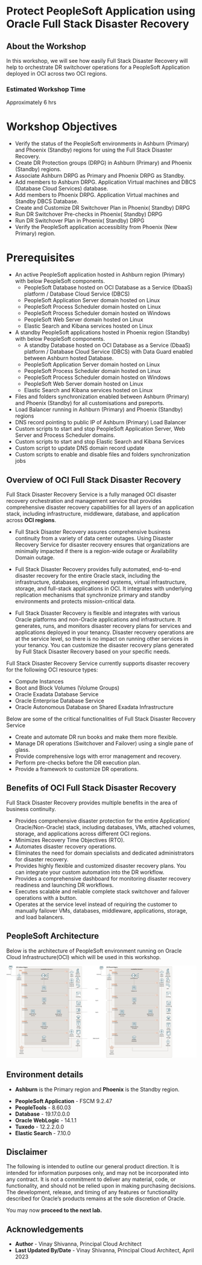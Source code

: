 # **Protect PeopleSoft Application using Oracle Full Stack Disaster Recovery**

## About the Workshop

In this workshop, we will see how easily Full Stack Disaster Recovery will help to orchestrate DR switchover operations for a PeopleSoft Application deployed in OCI across two OCI regions.

### **Estimated Workshop Time**

Approximately 6 hrs

# **Workshop Objectives**

- Verify the status of the PeopleSoft environments in Ashburn (Primary) and Phoenix (Standby) regions for using the Full Stack Disaster Recovery.
- Create DR Protection groups (DRPG) in Ashburn (Primary) and Phoenix (Standby) regions.
- Associate Ashburn DRPG as Primary and Phoenix DRPG as Standby.
- Add members to Ashburn DRPG. Application Virtual machines and DBCS (Database Cloud Services) database.
- Add members to Phoenix DRPG. Application Virtual machines and Standby DBCS Database.
- Create and Customize DR Switchover Plan in Phoenix( Standby) DRPG
- Run DR Switchover Pre-checks in Phoenix( Standby) DRPG
- Run DR Switchover Plan in Phoenix( Standby) DRPG
- Verify the PeopleSoft application accessiblity from Phoenix (New Primary) region.

# **Prerequisites**

- An active PeopleSoft application hosted in Ashburn region (Primary) with below PeopleSoft components.
    - PeopleSoft Database hosted on OCI Database as a Service (DbaaS) platform / Database Cloud Service  (DBCS)
    - PeopleSoft Application Server domain hosted on Linux
    - PeopleSoft Process Scheduler domain hosted on Linux
    - PeopleSoft Process Scheduler domain hosted on Windows
    - PeopleSoft Web Server domain hosted on Linux
    - Elastic Search and Kibana services hosted on Linux
- A standby PeopleSoft applications hosted in Phoenix region (Standby) with below PeopleSoft components.
    - A standby Database hosted on OCI Database as a Service (DbaaS) platform / Database Cloud Service  (DBCS) with Data Guard enabled between Ashburn hosted Database.
    - PeopleSoft Application Server domain hosted on Linux
    - PeopleSoft Process Scheduler domain hosted on Linux
    - PeopleSoft Process Scheduler domain hosted on Windows
    - PeopleSoft Web Server domain hosted on Linux
    - Elastic Search and Kibana services hosted on Linux
- Files and folders synchronization enabled between Ashburn (Primary) and Phoenix (Standby) for all customisations and psreports.
- Load Balancer running in Ashburn (Primary) and Phoenix (Standby) regions
- DNS record pointing to public IP of Ashburn (Primary) Load Balancer
- Custom scripts to start and stop PeopleSoft Application Server, Web Server and Process Scheduler domains.
- Custom scripts to start and stop Elastic Search and Kibana Services
- Custom script to update DNS domain record update
- Custom scripts to enable and disable files and folders synchronization jobs

## Overview of OCI Full Stack Disaster Recovery

Full Stack Disaster Recovery Service is a fully managed OCI disaster recovery orchestration and management service that provides comprehensive disaster recovery capabilities for all layers of an application stack, including infrastructure, middleware, database, and application across  **OCI regions**.

- Full Stack Disaster Recovery assures comprehensive business continuity from a variety of data center outages. Using Disaster Recovery Service for disaster recovery ensures that organizations are minimally impacted if there is a region-wide outage or Availability Domain outage.

- Full Stack Disaster Recovery provides fully automated, end-to-end disaster recovery for the entire Oracle stack, including the infrastructure, databases, engineered systems, virtual infrastructure, storage, and full-stack applications in OCI. It integrates with underlying replication mechanisms that synchronize primary and standby environments and protects mission-critical data.

- Full Stack Disaster Recovery is flexible and integrates with various Oracle platforms and non-Oracle applications and infrastructure. It generates, runs, and monitors disaster recovery plans for services and applications deployed in your tenancy. Disaster recovery operations are at the service level, so there is no impact on running other services in your tenancy. You can customize the disaster recovery plans generated by Full Stack Disaster Recovery based on your specific needs.

Full Stack Disaster Recovery Service currently supports disaster recovery for the following OCI resource types:

- Compute Instances
- Boot and Block Volumes (Volume Groups)
- Oracle Exadata Database Service
- Oracle Enterprise Database Service
- Oracle Autonomous Database on Shared Exadata Infrastructure

Below are some of the critical functionalities of Full Stack Disaster Recovery Service

- Create and automate DR run books and make them more flexible.
- Manage DR operations (Switchover and Failover) using a single pane of glass.
- Provide comprehensive logs with error management and recovery.
- Perform pre-checks before the DR execution plan.
- Provide a framework to customize DR operations.

## Benefits of OCI Full Stack Disaster Recovery

Full Stack Disaster Recovery provides multiple benefits in the area of business continuity.

- Provides comprehensive disaster protection for the entire Application( Oracle/Non-Oracle) stack, including databases, VMs, attached volumes, storage, and applications across different OCI regions.
- Minimizes Recovery Time Objectives (RTO).
- Automates disaster recovery operations.
- Eliminates the need for domain specialists and dedicated administrators for disaster recovery.
- Provides highly flexible and customized disaster recovery plans. You can integrate your custom automation into the DR workflow.
- Provides a comprehensive dashboard for monitoring disaster recovery readiness and launching DR workflows.
- Executes scalable and reliable complete stack switchover and failover operations with a button.
- Operates at the service level instead of requiring the customer to manually failover VMs, databases, middleware, applications, storage, and load balancers.

## PeopleSoft Architecture

Below is the architecture of PeopleSoft environment running on Oracle Cloud Infrastructure(OCI) which will be used in this workshop.

![PeopleSoft Architecture](./images/psft-arch.png)

## Environment details

- **Ashburn** is the Primary region and **Phoenix** is the Standby region.
* **PeopleSoft Application** - FSCM 9.2.47
* **PeopleTools** - 8.60.03
* **Database** - 19.17.0.0.0
* **Oracle WebLogic** - 14.1.1
* **Tuxedo** - 12.2.2.0.0
* **Elastic Search** - 7.10.0

## Disclaimer

The following is intended to outline our general product direction. It is intended for information purposes only, and may not be incorporated into any contract. It is not a commitment to deliver any material, code, or functionality, and should not be relied upon in making purchasing decisions. The development, release, and timing of any features or functionality described for Oracle’s products remains at the sole discretion of Oracle.

You may now **proceed to the next lab.**

## Acknowledgements

- **Author** -  Vinay Shivanna, Principal Cloud Architect
- **Last Updated By/Date** -  Vinay Shivanna, Principal Cloud Architect, April 2023

